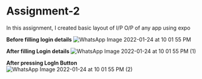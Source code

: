 # Assignment-2
In this assignment, I created basic layout of I/P O/P of any app using expo

**Before filling login details**
![WhatsApp Image 2022-01-24 at 10 01 55 PM](https://user-images.githubusercontent.com/72189926/150824149-dc187f7e-abe5-4552-9a49-30f8f1836f89.jpeg)

**After filling Login details**
![WhatsApp Image 2022-01-24 at 10 01 55 PM (1)](https://user-images.githubusercontent.com/72189926/150824268-92265f93-20ac-4d5f-8592-f3f73108f5a4.jpeg)

**After pressing LogIn Button**
![WhatsApp Image 2022-01-24 at 10 01 55 PM (2)](https://user-images.githubusercontent.com/72189926/150824429-d8c3c0b8-e7ed-4a52-a3e9-d32488d8ea65.jpeg)
